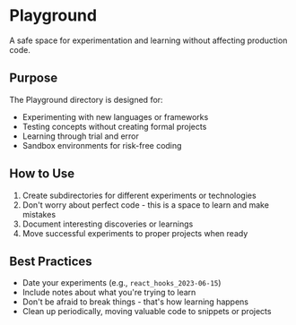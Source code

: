 # Playground

A safe space for experimentation and learning without affecting production code.

## Purpose

The Playground directory is designed for:
- Experimenting with new languages or frameworks
- Testing concepts without creating formal projects
- Learning through trial and error
- Sandbox environments for risk-free coding

## How to Use

1. Create subdirectories for different experiments or technologies
2. Don't worry about perfect code - this is a space to learn and make mistakes
3. Document interesting discoveries or learnings
4. Move successful experiments to proper projects when ready

## Best Practices

- Date your experiments (e.g., `react_hooks_2023-06-15`)
- Include notes about what you're trying to learn
- Don't be afraid to break things - that's how learning happens
- Clean up periodically, moving valuable code to snippets or projects